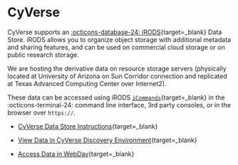 # CyVerse

CyVerse supports an [:octicons-database-24: iRODS](https://irods.org){target=_blank} Data Store. iRODS allows you to organize object storage with additional metadata and sharing features, and can be used on commercial cloud storage or on public research storage.

We are hosting the derivative data on resource storage servers (physically located at University of Arizona on Sun Corridor connection and replicated at Texas Advanced Computing Center over Internet2).

These data can be accessed using iRODS [`iCommands`](https://docs.irods.org/master/icommands/user/){target=_blank} in the :octicons-terminal-24: command line interface, 3rd party consoles, or in the browser over `https://`.

* [CyVerse Data Store Instructions](https://learning.cyverse.org/ds/icommands/){target=_blank}

* [View Data in CyVerse Discovery Environment](https://de.cyverse.org/data/ds/iplant/home/shared/usgs){target=_blank}

* [Access Data in WebDav](https://data.cyverse.org/dav-anon/iplant/projects/usgs/){target=_blank}
